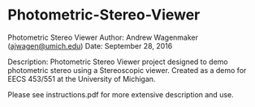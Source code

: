 # Photometric-Stereo-Viewer

Photometric Stereo Viewer
Author: Andrew Wagenmaker (ajwagen@umich.edu)
Date: September 28, 2016

Description:
Photometric Stereo Viewer project designed to demo photometric stereo using a Stereoscopic viewer. Created as a demo for EECS 453/551 at
the University of Michigan.

Please see instructions.pdf for more extensive description and use.
